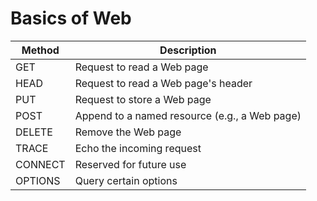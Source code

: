 # Basics of Web

| Method | Description |
| --- | --- |
| GET | Request to read a Web page |
| HEAD | Request to read a Web page's header |
| PUT | Request to store a Web page |
| POST | Append to a named resource (e.g., a Web page) |
| DELETE | Remove the Web page |
| TRACE | Echo the incoming request |
| CONNECT | Reserved for future use |
| OPTIONS | Query certain options |